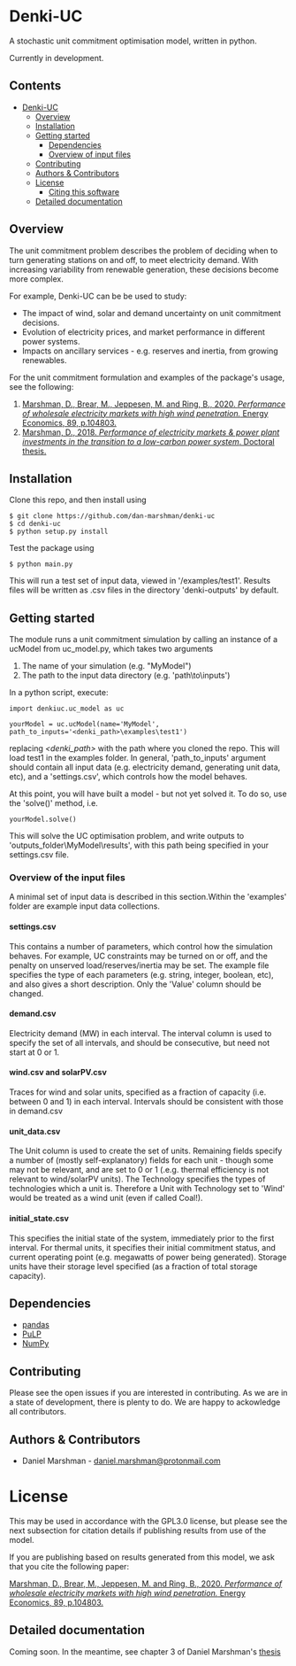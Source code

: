 # Denki-UC
A stochastic unit commitment optimisation model, written in python. 

Currently in development.

## Contents
- [Denki-UC](#denki-uc)
  * [Overview](#overview)
  * [Installation](#installation)
  * [Getting started](#getting-started)
    + [Dependencies](#dependencies)
    + [Overview of input files](#overview-of-input-files)
  * [Contributing](#contributing)
  * [Authors & Contributors](#authors---contributors)
  * [License](#license)
    + [Citing this software](#citing-this-software)
  * [Detailed documentation](#detailed-documentation)


## Overview
The unit commitment problem describes the problem of deciding when to turn generating stations on and off, to meet electricity demand.  With increasing variability from renewable generation, these decisions become more complex.

For example, Denki-UC can be be used to study:
* The impact of wind, solar and demand uncertainty on unit commitment decisions.
* Evolution of electricity prices, and market performance in different power systems.
* Impacts on ancillary services - e.g. reserves and inertia, from growing renewables.

For the unit commitment formulation and examples of the package's usage, see the following:
1. [Marshman, D., Brear, M., Jeppesen, M. and Ring, B., 2020. *Performance of wholesale electricity markets with high wind penetration.* Energy Economics, 89, p.104803.](https://www.sciencedirect.com/science/article/pii/S0140988320301432)
2. [Marshman, D., 2018. *Performance of electricity markets & power plant investments in the transition to a low-carbon power system*. Doctoral thesis.](https://minerva-access.unimelb.edu.au/bitstream/handle/11343/222168/Revised%20Thesis.pdf?sequence=1&isAllowed=y)

## Installation
Clone this repo, and then install using
```
$ git clone https://github.com/dan-marshman/denki-uc
$ cd denki-uc
$ python setup.py install
```
Test the package using
```
$ python main.py
```
This will run a test set of input data, viewed in '/examples/test1'. Results files will be written as .csv files in the directory 'denki-outputs' by default.

## Getting started
The module runs a unit commitment simulation by calling an instance of a ucModel from uc_model.py, which takes two arguments
1. The name of your simulation (e.g. "MyModel")
2. The path to the input data directory (e.g. 'path\to\inputs')

In a python script, execute:
```
import denkiuc.uc_model as uc

yourModel = uc.ucModel(name='MyModel', path_to_inputs='<denki_path>\examples\test1')
```
replacing *<denki_path>* with the path where you cloned the repo.  This will load test1 in the examples folder.  In general, 'path_to_inputs' argument should contain all input data (e.g. electricity demand, generating unit data, etc), and a 'settings.csv', which controls how the model behaves.

At this point, you will have built a model - but not yet solved it.  To do so, use the 'solve()' method, i.e.
```
yourModel.solve()
```
This will solve the UC optimisation problem, and write outputs to 'outputs_folder\MyModel\results', with this path being specified in your settings.csv file.
### Overview of the input files
A minimal set of input data is described in this section.Within the 'examples' folder are example input data collections.  
#### settings.csv
This contains a number of parameters, which control how the simulation behaves.  For example, UC constraints may be turned on or off, and the penalty on unserved load/reserves/inertia may be set.
The example file specifies the type of each parameters (e.g. string, integer, boolean, etc), and also gives a short description. Only the 'Value' column should be changed.
#### demand.csv
Electricity demand (MW) in each interval. The interval column is used to specify the set of all intervals, and should be consecutive, but need not start at 0 or 1. 
#### wind.csv and solarPV.csv
Traces for wind and solar units, specified as a fraction of capacity (i.e. between 0 and 1) in each interval.  Intervals should be consistent with those in demand.csv
#### unit_data.csv
The Unit column is used to create the set of units.  Remaining fields specify a number of (mostly self-explanatory) fields for each unit - though some may not be relevant, and are set to 0 or 1 (.e.g. thermal efficiency is not relevant to wind/solarPV units).  The Technology specifies the types of technologies which a unit is.  Therefore a Unit with Technology set to 'Wind' would be treated as a wind unit (even if called Coal!).
#### initial_state.csv
This specifies the initial state of the system, immediately prior to the first interval.  For thermal units, it specifies their initial commitment status, and current operating point (e.g. megawatts of power being generated). Storage units have their storage level specified (as a fraction of total storage capacity).
## Dependencies
* [pandas](https://github.com/pandas-dev/pandas)
* [PuLP](https://github.com/coin-or/pulp)
* [NumPy](https://numpy.org/)
## Contributing
Please see the open issues if you are interested in contributing. As we are in a state of development, there is plenty to do. We are happy to ackowledge all contributors.
## Authors & Contributors
* Daniel Marshman - daniel.marshman@protonmail.com
# License
This may be used in accordance with the GPL3.0 license, but please see the next subsection for citation details if publishing results from use of the model.  

If you are publishing based on results generated from this model, we ask that you cite the following paper:

[Marshman, D., Brear, M., Jeppesen, M. and Ring, B., 2020. *Performance of wholesale electricity markets with high wind penetration.* Energy Economics, 89, p.104803.](https://www.sciencedirect.com/science/article/pii/S0140988320301432)
## Detailed documentation
Coming soon.  In the meantime, see chapter 3 of Daniel Marshman's [thesis](https://minerva-access.unimelb.edu.au/bitstream/handle/11343/222168/Revised%20Thesis.pdf?sequence=1&isAllowed=y)
